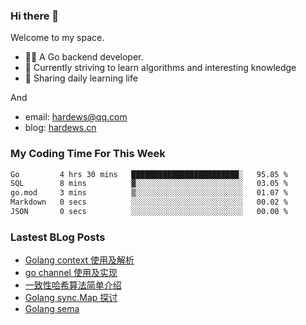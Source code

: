 ### Hi there 👋
Welcome to my space.

- 👨‍🦲 A Go backend developer. 
- 📕 Currently striving to learn algorithms and interesting knowledge
- 💪 Sharing daily learning life

And
- email: hardews@qq.com
- blog: [hardews.cn](hardews.cn)

### My Coding Time For This Week
<!--START_SECTION:waka-->

```txt
Go         4 hrs 30 mins   ████████████████████████░   95.85 %
SQL        8 mins          ▓░░░░░░░░░░░░░░░░░░░░░░░░   03.05 %
go.mod     3 mins          ▒░░░░░░░░░░░░░░░░░░░░░░░░   01.07 %
Markdown   0 secs          ░░░░░░░░░░░░░░░░░░░░░░░░░   00.02 %
JSON       0 secs          ░░░░░░░░░░░░░░░░░░░░░░░░░   00.00 %
```

<!--END_SECTION:waka-->

### Lastest BLog Posts
<!-- BLOG-POST-LIST:START -->
- [Golang context 使用及解析](https://hardews.cn/blog/golang-context)
- [go channel 使用及实现](https://hardews.cn/blog/go-channel)
- [一致性哈希算法简单介绍](https://hardews.cn/blog/consistent-hash)
- [Golang sync.Map 探讨](https://hardews.cn/blog/golang-sync-map)
- [Golang sema](https://hardews.cn/blog/golang-sema)
<!-- BLOG-POST-LIST:END -->

<!--
**Hardews/Hardews** is a ✨ _special_ ✨ repository because its `README.md` (this file) appears on your GitHub profile.

Here are some ideas to get you started:

- 🔭 I’m currently working on ...
- 🌱 I’m currently learning ...
- 👯 I’m looking to collaborate on ...
- 🤔 I’m looking for help with ...
- 💬 Ask me about ...
- 📫 How to reach me: ...
- 😄 Pronouns: ...
- ⚡ Fun fact: ...
-->
